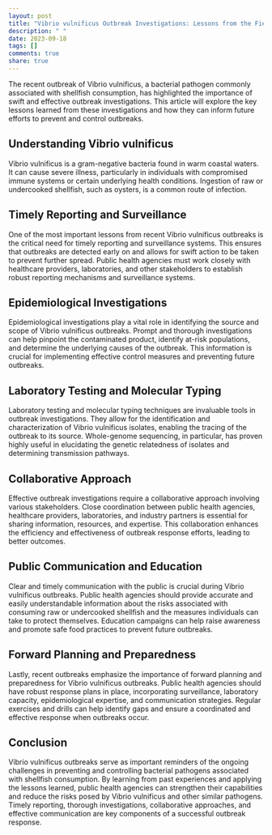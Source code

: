 ```yaml
---
layout: post
title: "Vibrio vulnificus Outbreak Investigations: Lessons from the Field"
description: " "
date: 2023-09-18
tags: []
comments: true
share: true
---
```


The recent outbreak of Vibrio vulnificus, a bacterial pathogen commonly associated with shellfish consumption, has highlighted the importance of swift and effective outbreak investigations. This article will explore the key lessons learned from these investigations and how they can inform future efforts to prevent and control outbreaks.

## Understanding Vibrio vulnificus

Vibrio vulnificus is a gram-negative bacteria found in warm coastal waters. It can cause severe illness, particularly in individuals with compromised immune systems or certain underlying health conditions. Ingestion of raw or undercooked shellfish, such as oysters, is a common route of infection.

## Timely Reporting and Surveillance

One of the most important lessons from recent Vibrio vulnificus outbreaks is the critical need for timely reporting and surveillance systems. This ensures that outbreaks are detected early on and allows for swift action to be taken to prevent further spread. Public health agencies must work closely with healthcare providers, laboratories, and other stakeholders to establish robust reporting mechanisms and surveillance systems.

## Epidemiological Investigations

Epidemiological investigations play a vital role in identifying the source and scope of Vibrio vulnificus outbreaks. Prompt and thorough investigations can help pinpoint the contaminated product, identify at-risk populations, and determine the underlying causes of the outbreak. This information is crucial for implementing effective control measures and preventing future outbreaks.

## Laboratory Testing and Molecular Typing

Laboratory testing and molecular typing techniques are invaluable tools in outbreak investigations. They allow for the identification and characterization of Vibrio vulnificus isolates, enabling the tracing of the outbreak to its source. Whole-genome sequencing, in particular, has proven highly useful in elucidating the genetic relatedness of isolates and determining transmission pathways.

## Collaborative Approach

Effective outbreak investigations require a collaborative approach involving various stakeholders. Close coordination between public health agencies, healthcare providers, laboratories, and industry partners is essential for sharing information, resources, and expertise. This collaboration enhances the efficiency and effectiveness of outbreak response efforts, leading to better outcomes.

## Public Communication and Education

Clear and timely communication with the public is crucial during Vibrio vulnificus outbreaks. Public health agencies should provide accurate and easily understandable information about the risks associated with consuming raw or undercooked shellfish and the measures individuals can take to protect themselves. Education campaigns can help raise awareness and promote safe food practices to prevent future outbreaks.

## Forward Planning and Preparedness

Lastly, recent outbreaks emphasize the importance of forward planning and preparedness for Vibrio vulnificus outbreaks. Public health agencies should have robust response plans in place, incorporating surveillance, laboratory capacity, epidemiological expertise, and communication strategies. Regular exercises and drills can help identify gaps and ensure a coordinated and effective response when outbreaks occur.

## Conclusion

Vibrio vulnificus outbreaks serve as important reminders of the ongoing challenges in preventing and controlling bacterial pathogens associated with shellfish consumption. By learning from past experiences and applying the lessons learned, public health agencies can strengthen their capabilities and reduce the risks posed by Vibrio vulnificus and other similar pathogens. Timely reporting, thorough investigations, collaborative approaches, and effective communication are key components of a successful outbreak response.